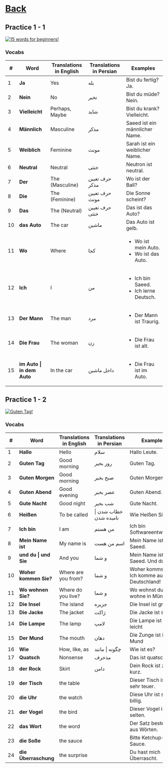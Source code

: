 # [Back](../a1/README.md)

## Practice 1 - 1

<a href="https://www.youtube.com/watch?v=gz9JbZcfnrk&list=PL5QyCnFPRx0GxaFjdAVkx7K9TfEklY4sg" target="_blank">
    <img src="http://i3.ytimg.com/vi/gz9JbZcfnrk/maxresdefault.jpg" 
    alt="15 words for beginners!"/></a>

### Vocabs
<table>
 <thead>
  <tr>
   <th>#</th>
   <th>Word</th>
   <th>Translations in English</th>
   <th>Translations in Persian</th>
   <th>Examples</th>
  </tr>
 </thead>
 <tbody>
  <tr>
   <td>1</td>
   <td><strong>Ja</strong></td>
   <td>Yes</td>
   <td>بله</td>
   <td>Bist du fertig? Ja.</td>
  </tr>
  <tr>
    <td>2</td>
    <td><strong>Nein</strong></td>
    <td>No</td>
    <td>نخیر</td>
    <td>Bist du müde? Nein.</td>
  </tr>
  <tr>
    <td>3</td>
    <td><strong>Vielleicht</strong></td>
    <td>Perhaps, Maybe</td>
    <td>شاید</td>
    <td>Bist du krank? Vielleicht.</td>
  </tr>
  <tr>
    <td>4</td>
    <td><strong>Männlich</strong></td>
    <td>Masculine</td>
    <td>مذکر</td>
    <td>Saeed ist ein männlicher Name.</td>
  </tr>
  <tr>
    <td>5</td>
    <td><strong>Weiblich</strong></td>
    <td>Feminine</td>
    <td>مونث</td>
    <td>Sarah ist ein weiblicher Name.</td>
  </tr>
  <tr>
    <td>6</td>
    <td><strong>Neutral</strong></td>
    <td>Neutral</td>
    <td>خنثی</td>
    <td>Neutron ist neutral.</td>
  </tr>
  <tr>
    <td>7</td>
    <td><strong>Der</strong></td>
    <td>The (Masculine)</td>
    <td>حرف تعیین مذکر</td>
    <td>Wo ist der Ball?</td>
  </tr>
  <tr>
    <td>8</td>
    <td><strong>Die</strong></td>
    <td>The (Feminine)</td>
    <td>حرف تعیین مونث</td>
    <td>Die Sonne scheint?</td>
  </tr>
  <tr>
    <td>9</td>
    <td><strong>Das</strong></td>
    <td>The (Neutral)</td>
    <td>حرف تعیین خنثی</td>
    <td>Das ist das Auto?</td>
  </tr>
  <tr>
    <td>10</td>
    <td><strong>das Auto</strong></td>
    <td>The car</td>
    <td>ماشین</td>
    <td>Das Auto ist gelb.</td>
  </tr>
  <tr>
    <td>11</td>
    <td><strong>Wo</strong></td>
    <td>Where</td>
    <td>کجا</td>
    <td>
     <ul>
      <li>Wo ist mein Auto.</li> 
      <li>Wo ist das Auto.</li>
    </ul>
    </td>
  </tr>
  <tr>
    <td>12</td>
    <td><strong>Ich</strong></td>
    <td>I</td>
    <td>من</td>
    <td>
     <ul>
      <li>Ich bin Saeed.</li> 
      <li>Ich lerne Deutsch.</li> 
    </ul>
    </td>
  </tr>
  <tr>
    <td>13</td>
    <td><strong>Der Mann</strong></td>
    <td>The man</td>
    <td>مرد</td>
    <td>
     <ul>
      <li>Der Mann ist Traurig.</li>  
    </ul>
    </td>
  </tr>
  <tr>
    <td>14</td>
    <td><strong>Die Frau</strong></td>
    <td>The woman</td>
    <td>زن</td>
    <td>
     <ul>
      <li>Die Frau ist alt.</li>  
    </ul>
    </td>
  </tr>
  <tr>
    <td>15</td>
    <td><strong>im Auto | in dem Auto</strong></td>
    <td>In the car</td>
    <td>داخل ماشین</td>
    <td>
     <ul>
      <li>Die Frau ist im Auto.</li>  
    </ul>
    </td>
  </tr>
  
 </tbody>
</table>

## Practice 1 - 2

<a href="https://www.youtube.com/watch?v=MgenU0GTz4g&list=PL5QyCnFPRx0GxaFjdAVkx7K9TfEklY4sg&index=2" target="_blank">
    <img src="http://i3.ytimg.com/vi/MgenU0GTz4g/maxresdefault.jpg" 
    alt="Guten Tag!"/></a>

### Vocabs
<table>
 <thead>
  <tr>
   <th>#</th>
   <th>Word</th>
   <th>Translations in English</th>
   <th>Translations in Persian</th>
   <th>Examples</th>
  </tr>
 </thead>
 <tbody>
  <tr>
   <td>1</td>
   <td><strong>Hallo</strong></td>
   <td>Hello</td>
   <td>سلام</td>
   <td>Hallo Leute.</td>
  </tr>
  <tr>
   <td>2</td>
   <td><strong>Guten Tag</strong></td>
   <td>Good morning</td>
   <td>روز بخیر</td>
   <td>Guten Tag.</td>
  </tr>
  <tr>
   <td>3</td>
   <td><strong>Guten Morgen</strong></td>
   <td>Good morning</td>
   <td>صبح بخیر</td>
   <td>Guten Morgen.</td>
  </tr>
  <tr>
   <td>4</td>
   <td><strong>Guten Abend</strong></td>
   <td>Good evening</td>
   <td>عصر بخیر</td>
   <td>Guten Abend.</td>
  </tr>
  <tr>
   <td>5</td>
   <td><strong>Gute Nacht</strong></td>
   <td>Good night</td>
   <td>شب بخیر</td>
   <td>Gute Nacht.</td>
  </tr>
  <tr>
   <td>6</td>
   <td><strong>Heißen</strong></td>
   <td>To be called</td>
   <td>خطاب شدن | نامیده شدن</td>
   <td>Wie Heißen Sie?</td>
  </tr>
  <tr>
   <td>7</td>
   <td><strong>Ich bin</strong></td>
   <td>I am</td>
   <td>من هستم</td>
   <td>Ich bin Softwareentwickler.</td>
  </tr>
  <tr>
   <td>8</td>
   <td><strong>Mein Name ist</strong></td>
   <td>My name is</td>
   <td>اسم من هست</td>
   <td>Mein Name ist Saeed.</td>
  </tr>
  <tr>
   <td>9</td>
   <td><strong>und du | und Sie</strong></td>
   <td>And you</td>
   <td>و شما</td>
   <td>Mein Name ist Saeed. Und du?</td>
  </tr>
  <tr>
   <td>10</td>
   <td><strong>Woher kommen Sie?</strong></td>
   <td>Where are you from?</td>
   <td>و شما</td>
   <td>Woher kommst du? Ich komme aus Deutschland!</td>
  </tr>
  <tr>
   <td>11</td>
   <td><strong>Wo wohnen Sie?</strong></td>
   <td>Where do you live?</td>
   <td>و شما</td>
   <td>Wo wohnst du? I wohne in München.</td>
  </tr>
  <tr>
   <td>12</td>
   <td><strong>Die Insel</strong></td>
   <td>The island</td>
   <td>جزیره</td>
   <td>Die Insel ist groß</td>
  </tr>
  <tr>
   <td>13</td>
   <td><strong>Die Jacke</strong></td>
   <td>The jacket</td>
   <td>ژاکت</td>
   <td>Die Jacke ist schön</td>
  </tr>
  <tr>
   <td>14</td>
   <td><strong>Die Lampe</strong></td>
   <td>The lamp</td>
   <td>لامپ</td>
   <td>Die Lampe ist so leicht</td>
  </tr>
  <tr>
   <td>15</td>
   <td><strong>Der Mund</strong></td>
   <td>The mouth</td>
   <td>دهان</td>
   <td>Die Zunge ist im Mund</td>
  </tr>
  <tr>
   <td>16</td>
   <td><strong>Wie</strong></td>
   <td>How, like, as</td>
   <td>چگونه | مانند</td>
   <td>Wie ist es?</td>
  </tr>
  <tr>
   <td>17</td>
   <td><strong>Quatsch</strong></td>
   <td>Nonsense</td>
   <td>مذخرف</td>
   <td>Das ist quatsch</td>
  </tr>
  <tr>
   <td>18</td>
   <td><strong>der Rock</strong></td>
   <td>Skirt</td>
   <td>دامن</td>
   <td>Dein Rock ist zu kurz.</td>
  </tr>
  <tr>
   <td>19</td>
   <td><strong>der Tisch</strong></td>
   <td>the table</td>
   <td></td>
   <td>Dieser Tisch ist sehr teuer.</td>
  </tr>
  <tr>
   <td>20</td>
   <td><strong>die Uhr</strong></td>
   <td>the watch</td>
   <td></td>
   <td>Diese Uhr ist so billig.</td>
  </tr>
  <tr>
   <td>21</td>
   <td><strong>der Vogel</strong></td>
   <td>the bird</td>
   <td></td>
   <td>Dieser Vogel ist selten.</td>
  </tr>
  <tr>
   <td>22</td>
   <td><strong>das Wort</strong></td>
   <td>the word</td>
   <td></td>
   <td>Der Satz besteht aus Wörten.</td>
  </tr>
  <tr>
   <td>23</td>
   <td><strong>die Soße</strong></td>
   <td>the sauce</td>
   <td></td>
   <td>Bitte Ketchup-Sauce.</td>
  </tr>
  <tr>
   <td>24</td>
   <td><strong>die Überraschung</strong></td>
   <td>the surprise</td>
   <td></td>
   <td>Du hast mich Überrascht.</td>
  </tr>
    
 </tbody>
</table>

